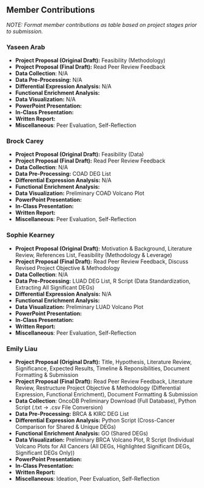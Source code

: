 ## Member Contributions
*NOTE: Format member contributions as table based on project stages prior to submission.*

### Yaseen Arab
- **Project Proposal (Original Draft):** Feasibility (Methodology)
- **Project Proposal (Final Draft):** Read Peer Review Feedback
- **Data Collection**: N/A
- **Data Pre-Processing:** N/A
- **Differential Expression Analysis:** N/A
- **Functional Enrichment Analysis:** 
- **Data Visualization:** N/A
- **PowerPoint Presentation:** 
- **In-Class Presentation:** 
- **Written Report:** 
- **Miscellaneous**: Peer Evaluation, Self-Reflection

### Brock Carey
- **Project Proposal (Original Draft):** Feasibility (Data)
- **Project Proposal (Final Draft):** Read Peer Review Feedback
- **Data Collection**: N/A
- **Data Pre-Processing:** COAD DEG List
- **Differential Expression Analysis:** N/A
- **Functional Enrichment Analysis:** 
- **Data Visualization:** Preliminary COAD Volcano Plot
- **PowerPoint Presentation:** 
- **In-Class Presentation:** 
- **Written Report:** 
- **Miscellaneous**: Peer Evaluation, Self-Reflection

### Sophie Kearney
- **Project Proposal (Original Draft):** Motivation & Background, Literature Review, References List, Feasibility (Methodology & Leverage)
- **Project Proposal (Final Draft):** Read Peer Review Feedback, Discuss Revised Project Objective & Methodology
- **Data Collection**: N/A
- **Data Pre-Processing:** LUAD DEG List, R Script (Data Standardization, Extracting All Significant DEGs)
- **Differential Expression Analysis:** N/A
- **Functional Enrichment Analysis:** 
- **Data Visualization:** Preliminary LUAD Volcano Plot
- **PowerPoint Presentation:** 
- **In-Class Presentation:** 
- **Written Report:** 
- **Miscellaneous**: Peer Evaluation, Self-Reflection

### Emily Liau
- **Project Proposal (Original Draft):** Title, Hypothesis, Literature Review, Significance, Expected Results, Timeline & Reponsibilities, Document Formatting & Submission
- **Project Proposal (Final Draft):** Read Peer Review Feedback, Literature Review, Restructure Project Objective & Methodology (Differential Expression, Functional Enrichment), Document Formatting & Submission
- **Data Collection**: OncoDB Preliminary Download (Full Database), Python Script (.txt → .csv File Conversion)
- **Data Pre-Processing:** BRCA & KIRC DEG List
- **Differential Expression Analysis:** Python Script (Cross-Cancer Comparison for Shared & Unique DEGs)
- **Functional Enrichment Analysis:** GO (Shared DEGs)
- **Data Visualization:** Preliminary BRCA Volcano Plot, R Script (Individual Volcano Plots for All Cancers (All DEGs, Highlighted Significant DEGs, Significant DEGs Only))
- **PowerPoint Presentation:** 
- **In-Class Presentation:** 
- **Written Report:** 
- **Miscellaneous**: Ideation, Peer Evaluation, Self-Reflection

